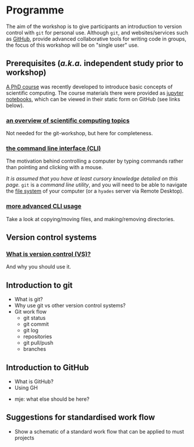 # Programme

The aim of the workshop is to give participants an introduction to version control with `git` for personal use. Although `git`, and websites/services such as [GitHub](github.com), provide advanced collaborative tools for writing code in groups, the focus of this workshop will be on "single user" use.

## Prerequisites (_a.k.a._ independent study prior to workshop)

[A PhD course](https://github.com/meeg-cfin/scientific_computing_basics) was recently developed to introduce basic concepts of scientific computing. The course materials there were provided as [jupyter notebooks](jupyter.org), which can be viewed in their static form on GitHub (see links below).

### [an overview of scientific computing topics](https://github.com/meeg-cfin/scientific_computing_basics/blob/master/notebooks/01-Course-Overview.ipynb)

Not needed for the git-workshop, but here for completeness.

### [the command line interface (CLI)](https://github.com/meeg-cfin/scientific_computing_basics/blob/master/notebooks/21-Command-line-interface.ipynb)

The motivation behind controlling a computer by typing commands rather than pointing and clicking with a mouse.

*It is assumed that you have at least cursory knowledge detailed on this page.* `git` is a _command line utility_, and you will need to be able to navigate the [file system](https://github.com/meeg-cfin/scientific_computing_basics/blob/master/notebooks/12-Files-and-filesystems.ipynb) of your computer (or a `hyades` server via Remote Desktop).

### [more advanced CLI usage](https://github.com/meeg-cfin/scientific_computing_basics/blob/master/notebooks/22-Working-on-command-line.ipynb)

Take a look at copying/moving files, and making/removing directories.

## Version control systems

### [What is version control (VS)?](https://www.git-scm.com/book/en/v2/Getting-Started-About-Version-Control)

And why you should use it.

## Introduction to git

* What is git?
* Why use git vs other version control systems?
* Git work flow
	- git status
	- git commit
	- git log
	- repositories
	- git pull/push
	- branches

## Introduction to GitHub

* What is GitHub?
* Using GH

- mje: what else should be here?


## Suggestions for standardised work flow

* Show a schematic of a standard work flow that can be applied to must projects
